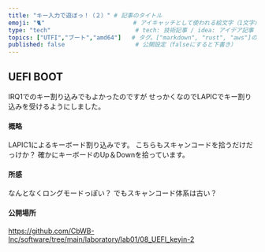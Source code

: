 ```yaml
---
title: "キー入力で遊ぼっ！（２）" # 記事のタイトル
emoji: "🐈"                         # アイキャッチとして使われる絵文字（1文字だけ）
type: "tech"                        # tech: 技術記事 / idea: アイデア記事
topics: ["UTFI","ブート","amd64"]   # タグ。["markdown", "rust", "aws"]のように指定する
published: false                    # 公開設定（falseにすると下書き）
---
```


## UEFI BOOT
IRQ1でのキー割り込みでもよかったのですが
せっかくなのでLAPICでキー割り込みを受けるようにしました。


#### 概略
LAPIC1によるキーボード割り込みです。
こちらもスキャンコードを拾うだけだっけか？
確かにキーボードのUp＆Downを拾っています。


#### 所感
なんとなくロングモードっぽい？
でもスキャンコード体系は古い？


#### 公開場所
https://github.com/CbWB-Inc/software/tree/main/laboratory/lab01/08_UEFI_keyin-2

